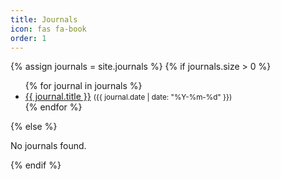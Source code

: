 ```yaml
---
title: Journals
icon: fas fa-book
order: 1
---
```


{% assign journals = site.journals %}
{% if journals.size > 0 %}
  <ul>
    {% for journal in journals %}
      <li>
        <a href="{{ journal.url | relative_url }}">{{ journal.title }}</a>
        <small>({{ journal.date | date: "%Y-%m-%d" }})</small>
      </li>
    {% endfor %}
  </ul>
{% else %}
  <p>No journals found.</p>
{% endif %}
